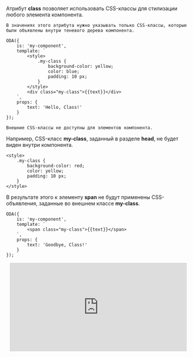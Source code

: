 Атрибут **class** позволяет использовать CSS-классы для стилизации любого элемента компонента.

```info_md
В значениях этого атрибута нужно указывать только CSS-классы, которые были объявлены внутри теневого дерева компонента.
```

```javascript_run_edit_line_[my-component.js]
ODA({
    is: 'my-component',
    template: `
        <style>
            .my-class {
                background-color: yellow;
                color: blue;
                padding: 10 px;
            }
        </style>
        <div class="my-class">{{text}}</div>
    `,
    props: {
        text: 'Hello, Class!'
    }
});
```

```warning_md
Внешние CSS-классы не доступны для элементов компонента.
```

Например, CSS-класс **my-class**, заданный в разделе **head**, не будет виден внутри компонента.

```xml_css_line_edit_[my-component.css]
<style>
    .my-class {
        background-color: red;
        color: yellow;
        padding: 10 px;
    }
</style>
```

В результате этого к элементу **span** не будут применены CSS-объявления, заданные во внешнем классе **my-class**.

```javascript_error_run_edit_line_[my-component.js]_{my-component.css}
ODA({
    is: 'my-component',
    template: `
        <span class="my-class">{{text}}</span>
    `,
    props: {
        text: 'Goodbye, Class!'
    }
});

```

<div style="position:relative;padding-bottom:48%; margin:10px">
    <iframe src="https://www.youtube.com/embed/egVMac3ccuY?start=0" frameborder="0" allow="accelerometer; autoplay; encrypted-media; gyroscope; picture-in-picture" allowfullscreen 
    	style="position:absolute;width:100%;height:100%;"></iframe>
</div>
